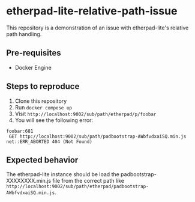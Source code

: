 # etherpad-lite-relative-path-issue

This repository is a demonstration of an issue with etherpad-lite's relative path handling.

## Pre-requisites

- Docker Engine

## Steps to reproduce

1. Clone this repository
2. Run `docker compose up`
3. Visit `http://localhost:9002/sub/path/etherpad/p/foobar`
4. You will see the following error:

```
foobar:681
 GET http://localhost:9002/sub/path/padbootstrap-AWbfvdxaiSQ.min.js net::ERR_ABORTED 404 (Not Found)
```

## Expected behavior

The etherpad-lite instance should be load the padbootstrap-XXXXXXXX.min.js file from the correct path like `http://localhost:9002/sub/path/etherpad/padbootstrap-AWbfvdxaiSQ.min.js`.
